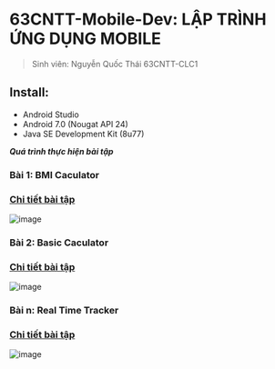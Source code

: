# 63CNTT-Mobile-Dev: LẬP TRÌNH ỨNG DỤNG MOBILE
> Sinh viên: Nguyễn Quốc Thái 63CNTT-CLC1
 ## Install:
 - Android Studio
 - Android 7.0 (Nougat API 24)
 - Java SE Development Kit (8u77)

 ***Quá trình thực hiện bài tập***
 ### Bài 1: BMI Caculator
 ### [Chi tiết bài tập](https://github.com/GunterWi/63CLC1_MobileDev/tree/master/BMI_Calculator)
 ![image](https://media.discordapp.net/attachments/1013818251580551170/1164045397178728499/image.png)
### Bài 2: Basic Caculator 
 ### [Chi tiết bài tập](https://github.com/GunterWi/63CLC1_MobileDev/tree/master/Calculator)
 ![image](https://media.discordapp.net/attachments/1013818251580551170/1168156888320458822/image.png)

### Bài n: Real Time Tracker
 ### [Chi tiết bài tập](https://github.com/GunterWi/63CLC1_MobileDev/tree/master/Real_Time_Tracker)
 ![image](https://media.discordapp.net/attachments/1013818251580551170/1164047275077668884/image.png)

